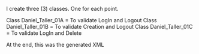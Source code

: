 I create three (3) classes. One for each point.

Class Daniel_Taller_01A = To validate LogIn and Logout
Class Daniel_Taller_01B = To validate Creation and Logout
Class Daniel_Taller_01C = To validate LogIn and Delete

At the end, this was the generated XML

<?xml version="1.0" encoding="UTF-8"?>
<!DOCTYPE suite SYSTEM "https://testng.org/testng-1.0.dtd">
<suite name="Suite Taller 1">
  <test thread-count="5" name="Test">
    <classes>
      <class name="com.globant.web.tests.Daniel_Taller_01A"/>
      <class name="com.globant.web.tests.Daniel_Taller_01B"/>
      <class name="com.globant.web.tests.Daniel_Taller_01C"/>
    </classes>
  </test> <!-- Test -->
</suite> <!-- Suite -->

